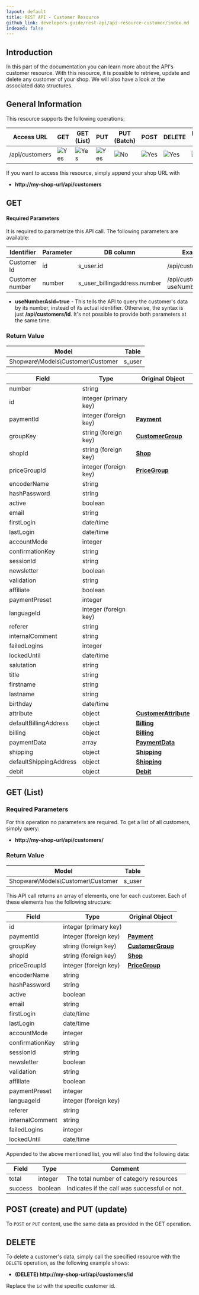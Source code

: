 ```yaml
---
layout: default
title: REST API - Customer Resource
github_link: developers-guide/rest-api/api-resource-customer/index.md
indexed: false
---
```


## Introduction

In this part of the documentation you can learn more about the API's customer resource. With this resource, it is possible to retrieve, update and delete any customer of your shop. We will also have a look at the associated data structures.

## General Information

This resource supports the following operations:

|  Access URL                 | GET                   | GET (List)            | PUT                   | PUT (Batch)         | POST                 | DELETE                | DELETE (Batch)      |
|-----------------------------|-----------------------|-----------------------|-----------------------|---------------------|----------------------|-----------------------|---------------------|
| /api/customers              | ![Yes](../img/yes.png) | ![Yes](../img/yes.png) | ![Yes](../img/yes.png) | ![No](../img/no.png) | ![Yes](../img/yes.png) | ![Yes](../img/yes.png) | ![No](../img/no.png) |

If you want to access this resource, simply append your shop URL with

* **http://my-shop-url/api/customers**

## GET

#### Required Parameters

It is required to parametrize this API call. The following parameters are available:

| Identifier      | Parameter | DB column                    | Example call                              |
|-----------------|-----------|------------------------------|-------------------------------------------|
| Customer Id     | id        | s_user.id                    | /api/customers/2                          |
| Customer number | number    | s_user_billingaddress.number | /api/customers/20003?useNumberAsId=true   |

* **useNumberAsId=true** - This tells the API to query the customer's data by its number, instead of its actual identifier. Otherwise, the syntax is just **/api/customers/id**. It's not possible to provide both parameters at the same time.

### Return Value

| Model                                 | Table                 |
|------------------------------------|-----------------------|
| Shopware\Models\Customer\Customer  | s_user                |

| Field                 | Type                  | Original Object                                                               |
|-----------------------|-----------------------|-------------------------------------------------------------------------------|
| number                | string                |                                                                               |
| id                    | integer (primary key) |                                                                               |
| paymentId             | integer (foreign key) | **[Payment](../models/#payment-data)**                                         |
| groupKey              | string (foreign key)  | **[CustomerGroup](../models/#customer-group)**                                 |
| shopId                | string (foreign key)  | **[Shop](../models/#shop)**                                                   |
| priceGroupId          | integer (foreign key) | **[PriceGroup](../models/#price-group)**                                       |
| encoderName           | string                |                                                                               |
| hashPassword          | string                |                                                                               |
| active                | boolean               |                                                                               |
| email                 | string                |                                                                               |
| firstLogin            | date/time             |                                                                               |
| lastLogin             | date/time             |                                                                               |
| accountMode           | integer               |                                                                               |
| confirmationKey       | string                |                                                                               |
| sessionId             | string                |                                                                               |
| newsletter            | boolean               |                                                                               |
| validation            | string                |                                                                               |
| affiliate             | boolean               |                                                                               |
| paymentPreset         | integer               |                                                                               |
| languageId            | integer (foreign key) |                                                                               |
| referer               | string                |                                                                               |
| internalComment       | string                |                                                                               |
| failedLogins          | integer               |                                                                               |
| lockedUntil           | date/time             |                                                                               |
| salutation            | string                |                                                                               |
| title                 | string                |                                                                               |
| firstname             | string                |                                                                               |
| lastname              | string                |                                                                               |
| birthday              | date/time             |                                                                               |
| attribute             | object                | **[CustomerAttribute](../models/#customer-attribute)**                         |
| defaultBillingAddress | object                | **[Billing](../models/#address)**                                             |
| billing               | object                | **[Billing](../models/#address)**                                             |
| paymentData           | array                 | **[PaymentData](../models/#payment-data)**                                     |
| shipping              | object                | **[Shipping](../models/#address)**                                             |
| defaultShippingAddress| object                | **[Shipping](../models/#address)**                                             |
| debit                 | object                | **[Debit](../models/#debit)**                                                 |

## GET (List)

### Required Parameters
For this operation no parameters are required.
To get a list of all customers, simply query:

* **http://my-shop-url/api/customers/**

### Return Value
| Model                                 | Table                 |
|------------------------------------|-----------------------|
| Shopware\Models\Customer\Customer  | s_user                 |

This API call returns an array of elements, one for each customer. Each of these elements has the following structure:

| Field                 | Type                  | Original Object                                                               |
|-----------------------|-----------------------|-------------------------------------------------------------------------------|
| id                    | integer (primary key) |                                                                                 |
| paymentId                | integer (foreign key) | **[Payment](../models/#payment-instance)**                                     |
| groupKey                | string (foreign key)  | **[CustomerGroup](../models/#customer-group)**                                    |
| shopId                | string (foreign key)  | **[Shop](../models/#shop)**                                                     |
| priceGroupId            | integer (foreign key) | **[PriceGroup](../models/#price-group)**                                          |
| encoderName            | string                |                                                                                 |
| hashPassword            | string                |                                                                                 |
| active                | boolean                |                                                                                |
| email                    | string                |                                                                                |
| firstLogin            | date/time                |                                                                                |
| lastLogin                | date/time                |                                                                                |
| accountMode            | integer                |                                                                                |
| confirmationKey        | string                |                                                                                |
| sessionId                | string                |                                                                                |
| newsletter            | boolean                |                                                                                |
| validation            | string                |                                                                                |
| affiliate                | boolean                |                                                                                |
| paymentPreset            | integer                |                                                                                |
| languageId            | integer (foreign key) |                                                                                |
| referer                | string                |                                                                                |
| internalComment        | string                |                                                                                |
| failedLogins            | integer                |                                                                                |
| lockedUntil            | date/time                |                                                                                |

Appended to the above mentioned list, you will also find the following data:

| Field               | Type                  | Comment                                            |
|---------------------|-----------------------|-------------------------------------------------|
| total                  | integer                  | The total number of category resources          |
| success              | boolean                  | Indicates if the call was successful or not.    |

## POST (create) and PUT (update)

To `POST` or `PUT` content, use the same data as provided in the GET operation.

## DELETE

To delete a customer's data, simply call the specified resource with the `DELETE` operation, as the following example shows:

* **(DELETE) http://my-shop-url/api/customers/id**

Replace the `id` with the specific customer id.
